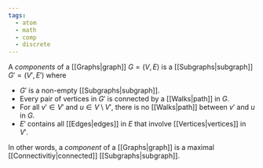 ```yaml
---
tags:
  - atom
  - math
  - comp
  - discrete
---
```

A *components* of a [[Graphs|graph]] $G = (V,E)$ is a [[Subgraphs|subgraph]] $G' = (V',E')$ where
- $G'$ is a non-empty [[Subgraphs|subgraph]].
- Every pair of vertices in $G'$ is connected by a [[Walks|path]] in $G$.
- For all $v' \in V'$ and $u \in V\setminus V'$, there is no [[Walks|path]] between $v'$ and $u$ in $G$.
- $E'$ contains all [[Edges|edges]] in $E$ that involve [[Vertices|vertices]] in $V'$.

In other words, a *component* of a [[Graphs|graph]] is a maximal [[Connectivitiy|connected]] [[Subgraphs|subgraph]].
